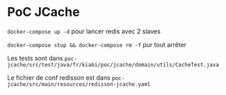 # PoC JCache
`docker-compose up -d` pour lancer redis avec 2 slaves

 `docker-compose stop && docker-compose rm -f` pur tout arrêter
 
 Les tests sont dans `poc-jcache/src/test/java/fr/kiabi/poc/jcache/domain/utils/CacheTest.java`
 
 Le fichier de conf redisson est dans `poc-jcache/src/main/resources/redisson-jcache.yaml`